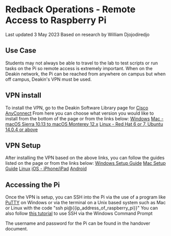# Redback Operations - Remote Access to Raspberry Pi

Last updated 3 May 2023
Based on research by William Djojodiredjo

## Use Case
Students may not always be able to travel to the lab to test scripts or run tasks on the Pi so remote access is extremely important. When on the Deakin network, the Pi can be reached from anywhere on campus but when off campus, Deakin's VPN must be used.

## VPN install 
To install the VPN, go to the Deakin Software Library page for [Cisco AnyConnect](https://software.deakin.edu.au/2019/04/16/cisco-anyconnect/)
From here you can choose what version you would like to install from the bottom of the page or from the links below:
[Windows](https://software.deakin.edu.au/software-download/all/anyconnect/CiscoAnyConnect4.9-BYOD.zip)
[Mac - macOS Sierra 10.13 to macOS Monterey 12.x](https://software.deakin.edu.au/software-download/all/anyconnect/CiscoAnyConnect4.10-BYOD.pkg)
[Linux - Red Hat 6 or 7, Ubuntu 14.0.4 or above](https://software.deakin.edu.au/software-download/all/anyconnect/anyconnect-linux64-4.10.00093-predeploy-k9.tar.gz)

## VPN Setup
After installing the VPN based on the above links, you can follow the guides listed on the page or from the links below:
[Windows Setup Guide](https://help.deakin.edu.au/ithelp?id=kb_article&sysparm_article=KB0013214)
[Mac Setup Guide](https://help.deakin.edu.au/ithelp?id=it_kb_article&sysparm_article=KB1000243)
[Linux](https://help.deakin.edu.au/ithelp?id=it_kb_article&sysparm_article=KB1000245)
[iOS - iPhone/iPad](https://help.deakin.edu.au/ithelp?id=it_kb_article&sysparm_article=KB1000246)
[Android](https://help.deakin.edu.au/ithelp?id=it_kb_article&sysparm_article=KB1000245)

## Accessing the Pi
Once the VPN is setup, you can SSH into the Pi via the use of a program like [PuTTY](https://www.putty.org/) on Windows or via the terminal on a Unix based system such as Mac or Linux with the code "ssh pi@{{ip_address_of_raspberry_pi}}"
You can also follow [this tutorial](https://www.youtube.com/watch?v=JbMgOKlj5fE) to use SSH via the Windows Command Prompt

The username and password for the Pi can be found in the handover document.
